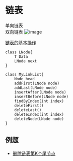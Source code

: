 # 链表
单向链表  
双向链表
![image](https://img-blog.csdn.net/20180724111803616?watermark/2/text/aHR0cHM6Ly9ibG9nLmNzZG4ubmV0L3dlaXhpbl80MTU4MjE5Mg==/font/5a6L5L2T/fontsize/400/fill/I0JBQkFCMA==/dissolve/70)

[链表的基本操作](MyLinkList.java)  
```
class LNode{
    T Data
    LNode next
}

class MyLinkList{
    Node head
    addFirst(LNode node)
    addLast(LNode node)
    insertAfter(LNode node)
    insertBefore(LNode node)
    findByIndex(int index)
    deleteFirst()
    deleteLast()
    deleteIndex(int index)
    deleteNode(LNode node)
}

```

## 例题
* [删除链表第K个尾节点](RemoveNthEnd.java)